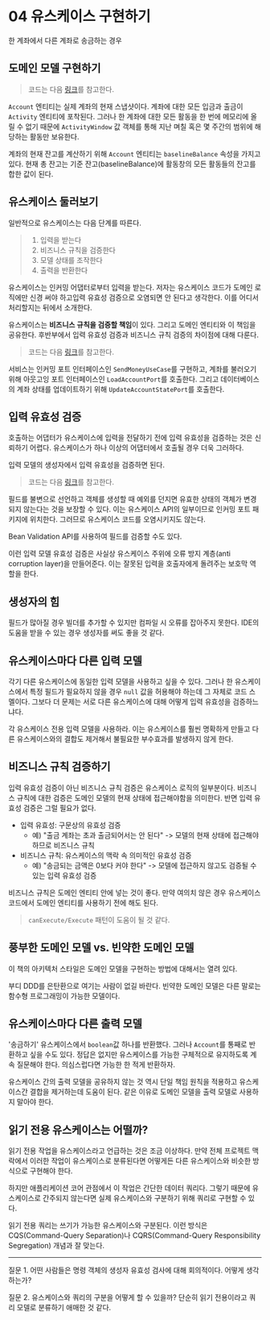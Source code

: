 # 04 유스케이스 구현하기

한 계좌에서 다른 계좌로 송금하는 경우

## 도메인 모델 구현하기

> 코드는 다음 [링크](https://github.com/wikibook/clean-architecture/blob/main/src/main/java/io/reflectoring/buckpal/account/domain/Account.java)를 참고한다.

`Account` 엔티티는 실제 계좌의 현재 스냅샷이다.
계좌에 대한 모든 입금과 출금이 `Activity` 엔티티에 포착된다.
그러나 한 계좌에 대한 모든 활동을 한 번에 메모리에 올릴 수 없기 때문에
`ActivityWindow` 값 객체를 통해 지난 며칠 혹은 몇 주간의 범위에 해당하는 활동만 보유한다.

계좌의 현재 잔고를 계산하기 위해 `Account` 엔티티는 `baselineBalance` 속성을 가지고 있다.
현재 총 잔고는 기준 잔고(baselineBalance)에 활동창의 모든 활동들의 잔고를 합한 값이 된다.

## 유스케이스 둘러보기

일반적으로 유스케이스는 다음 단계를 따른다.

> 1. 입력을 받는다 
> 2. 비즈니스 규칙을 검증한다 
> 3. 모델 상태를 조작한다 
> 4. 출력을 반환한다

유스케이스는 인커밍 어댑터로부터 입력을 받는다.
저자는 유스케이스 코드가 도메인 로직에만 신경 써야 하고입력 유효성 검증으로 오염되면 안 된다고 생각한다.
이를 어디서 처리할지는 뒤에서 소개한다.

유스케이스는 **비즈니스 규칙을 검증할 책임**이 있다. 그리고 도메인 엔티티와 이 책임을 공유한다.
후반부에서 입력 유효성 검증과 비즈니스 규칙 검증의 차이점에 대해 다룬다.

> 코드는 다음 [링크](https://github.com/wikibook/clean-architecture/blob/main/src/main/java/io/reflectoring/buckpal/account/application/service/SendMoneyService.java)를 참고한다.

서비스는 인커밍 포트 인터페이스인 `SendMoneyUseCase`를 구현하고, 계좌를 불러오기 위해 아웃고잉 포트 인터페이스인 `LoadAccountPort`를 호출한다.
그리고 데이터베이스의 계좌 상태를 업데이트하기 위해 `UpdateAccountStatePort`를 호출한다.

## 입력 유효성 검증

호출하는 어댑터가 유스케이스에 입력을 전달하기 전에 입력 유효성을 검증하는 것은 신뢰하기 어렵다.
유스케이스가 하나 이상의 어댑터에서 호출될 경우 더욱 그러하다.

입력 모델의 생성자에서 입력 유효성을 검증하면 된다.

> 코드는 다음 [링크](https://github.com/wikibook/clean-architecture/blob/main/src/main/java/io/reflectoring/buckpal/account/application/port/in/SendMoneyCommand.java)를 참고한다.

필드를 불변으로 선언하고 객체를 생성할 때 예외를 던지면 유효한 상태의 객체가 변경되지 않는다는 것을 보장할 수 있다.
이는 유스케이스 API의 일부이므로 인커밍 포트 패키지에 위치한다. 그러므로 유스케이스 코드를 오염시키지도 않는다.

Bean Validation API를 사용하여 필드를 검증할 수도 있다.

이런 입력 모델 유효성 검증은 사실상 유스케이스 주위에 오류 방지 계층(anti corruption layer)을 만들어준다.
이는 잘못된 입력을 호출자에게 돌려주는 보호막 역할을 한다.

## 생성자의 힘

필드가 많아질 경우 빌더를 추가할 수 있지만 컴파일 시 오류를 잡아주지 못한다.
IDE의 도움을 받을 수 있는 경우 생성자를 써도 좋을 것 같다.

## 유스케이스마다 다른 입력 모델

각기 다른 유스케이스에 동일한 입력 모델을 사용하고 싶을 수 있다.
그러나 한 유스케이스에서 특정 필드가 필요하지 않을 경우 `null` 값을 허용해야 하는데 그 자체로 코드 스멜이다.
그보다 더 문제는 서로 다른 유스케이스에 대해 어떻게 입력 유효성을 검증하느냐다.

각 유스케이스 전용 입력 모델을 사용하라.
이는 유스케이스를 훨씬 명확하게 만들고 다른 유스케이스와의 결합도 제거해서 불필요한 부수효과를 발생하지 않게 한다.

## 비즈니스 규칙 검증하기

입력 유효성 검증이 아닌 비즈니스 규칙 검증은 유스케이스 로직의 일부분이다.
비즈니스 규칙에 대한 검증은 도메인 모델의 현재 상태에 접근해야함을 의미한다.
반면 입력 유효성 검증은 그럴 필요가 없다.

- 입력 유효성: 구문상의 유효성 검증
  - 예) "출금 계좌는 초과 출금되어서는 안 된다" -> 모델의 현재 상태에 접근해야하므로 비즈니스 규칙
- 비즈니스 규칙: 유스케이스의 맥락 속 의미적인 유효성 검증
  - 예) "송금되는 금액은 0보다 커야 한다" -> 모델에 접근하지 않고도 검증될 수 있는 입력 유효성 검증

비즈니스 규칙은 도메인 엔티티 안에 넣는 것이 좋다.
만약 여의치 않은 경우 유스케이스 코드에서 도메인 엔티티를 사용하기 전에 해도 된다.

> `canExecute/Execute` 패턴이 도움이 될 것 같다.

## 풍부한 도메인 모델 vs. 빈약한 도메인 모델

이 책의 아키텍처 스타일은 도메인 모델을 구현하는 방법에 대해서는 열려 있다.

부디 DDD를 은탄환으로 여기는 사람이 없길 바란다.
빈약한 도메인 모델은 다른 말로는 함수형 프로그래밍이 가능한 모델이다.

## 유스케이스마다 다른 출력 모델

'송금하기' 유스케이스에서 `boolean`값 하나를 반환했다. 그러나 `Account`를 통째로 반환하고 싶을 수도 있다.
정답은 없지만 유스케이스를 가능한 구체적으로 유지하도록 계속 질문해야 한다. 의심스럽다면 가능한 한 적게 반환하자.

유스케이스 간의 출력 모델을 공유하지 않는 것 역시 단일 책임 원칙을 적용하고 유스케이스간 결합을 제거하는데 도움이 된다.
같은 이유로 도메인 모델을 출력 모델로 사용하지 말아야 한다.

## 읽기 전용 유스케이스는 어떨까?

읽기 전용 작업을 유스케이스라고 언급하는 것은 조금 이상하다.
만약 전체 프로젝트 맥락에서 이러한 작업이 유스케이스로 분류된다면 어떻게든 다른 유스케이스와 비슷한 방식으로 구현해야 한다.

하지만 애플리케이션 코어 관점에서 이 작업은 간단한 데이터 쿼리다.
그렇기 때문에 유스케이스로 간주되지 않는다면 실제 유스케이스와 구분하기 위해 쿼리로 구현할 수 있다.

읽기 전용 쿼리는 쓰기가 가능한 유스케이스와 구분된다.
이런 방식은 CQS(Command-Query Separation)나 CQRS(Command-Query Responsibility Segregation) 개념과 잘 맞는다.

---

질문 1. 어떤 사람들은 명령 객체의 생성자 유효성 검사에 대해 회의적이다. 어떻게 생각하는가?

질문 2. 유스케이스와 쿼리의 구분을 어떻게 할 수 있을까? 단순히 읽기 전용이라고 쿼리 모델로 분류하기 애매한 것 같다.